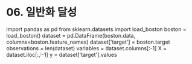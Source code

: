 # 06. 일반화 달성

import pandas as pd
from sklearn.datasets import load_boston
boston = load_boston()
dataset = pd.DataFrame(boston.data, columns=boston.feature_names)
dataset['target'] = boston.target
observations = len(dataset)
variables = dataset.columns[:-1]
X = dataset.iloc[:,:-1]
y = dataset['target'].values

